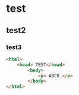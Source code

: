 # test
## test2
### test3

```html
<html>
    <head> TEST</head>
        <body>
            <p> ABCD </p>
        </body>
</html>
```


